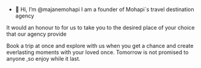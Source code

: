- 👋 Hi, I’m @majanemohapi
I am a founder of Mohapi`s travel destination agency

It would an honour to for us to take you to the desired place of your choice that our agency provide

Book a trip at once and explore with us when you get a chance and create everlasting moments with your loved once.
Tomorrow is not promised to anyone ,so enjoy while it last.

